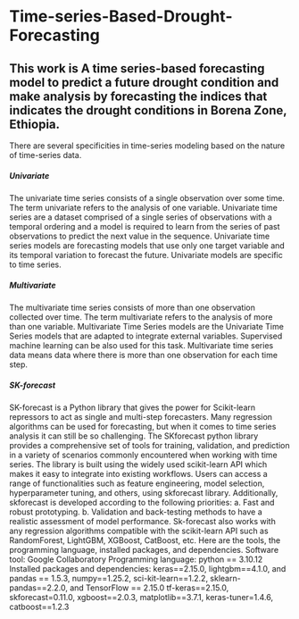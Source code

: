 # Time-series-Based-Drought-Forecasting
## This work is A time series-based forecasting model to predict a future drought condition and make analysis by forecasting the indices that indicates the drought conditions in Borena Zone, Ethiopia.
There are several specificities in time-series modeling based on the nature of time-series data.
##### Univariate
The univariate time series consists of a single observation over some time. The term univariate refers to the analysis of one variable. Univariate time series are a dataset comprised of a single series of observations with a temporal ordering and a model is required to learn from the series of past observations to predict the next value in the sequence.
Univariate time series models are forecasting models that use only one target variable and its temporal variation to forecast the future. Univariate models are specific to time series.
##### Multivariate  
The multivariate time series consists of more than one observation collected over time. The term multivariate refers to the analysis of more than one variable. Multivariate Time Series models are the Univariate Time Series models that are adapted to integrate external variables. Supervised machine learning can be also used for this task.
Multivariate time series data means data where there is more than one observation for each time step.
##### SK-forecast
SK-forecast is a Python library that gives the power for Scikit-learn repressors to act as single and multi-step forecasters. Many regression algorithms can be used for forecasting, but when it comes to time series analysis it can still be so challenging. The SKforecast python library provides a comprehensive set of tools for training, validation, and prediction in a variety of scenarios commonly encountered when working with time series.
The library is built using the widely used scikit-learn API which makes it easy to integrate into existing workflows. Users can access a range of functionalities such as feature engineering, model selection, hyperparameter tuning, and others, using skforecast library. Additionally, skforecast is developed according to the following priorities:
a.	Fast and robust prototyping. 
b.	Validation and back-testing methods to have a realistic assessment of model performance.
Sk-forecast also works with any regression algorithms compatible with the scikit-learn API such as RandomForest, LightGBM, XGBoost, CatBoost, etc.
Here are the tools, the programming language, installed packages, and dependencies. 
Software tool: Google Collaboratory
Programming language: python == 3.10.12
Installed packages and dependencies: 
keras==2.15.0, lightgbm==4.1.0, and pandas == 1.5.3, numpy==1.25.2, sci-kit-learn==1.2.2, sklearn-pandas==2.2.0, and TensorFlow == 2.15.0
tf-keras==2.15.0, skforecast=0.11.0, xgboost==2.0.3, matplotlib==3.7.1, keras-tuner=1.4.6, catboost==1.2.3
